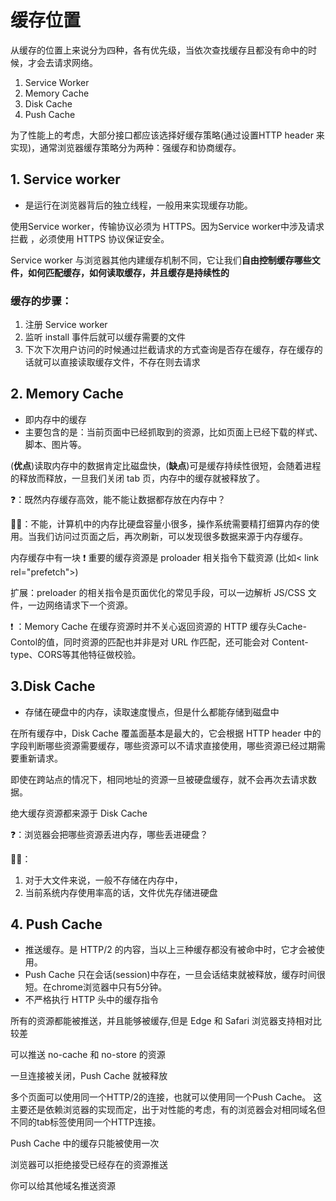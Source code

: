 # 缓存位置

从缓存的位置上来说分为四种，各有优先级，当依次查找缓存且都没有命中的时候，才会去请求网络。

1. Service Worker
2. Memory Cache
3. Disk Cache
4. Push Cache

为了性能上的考虑，大部分接口都应该选择好缓存策略(通过设置HTTP header 来实现)，通常浏览器缓存策略分为两种：强缓存和协商缓存。

## 1. Service worker

- 是运行在浏览器背后的独立线程，一般用来实现缓存功能。

使用Service worker，传输协议必须为 HTTPS。因为Service worker中涉及请求拦截 ，必须使用 HTTPS 协议保证安全。

Service worker 与浏览器其他内建缓存机制不同，它让我们**自由控制缓存哪些文件，如何匹配缓存，如何读取缓存，并且缓存是持续性的**

### **缓存的步骤**：
1. 注册 Service worker
2. 监听 install 事件后就可以缓存需要的文件
3. 下次下次用户访问的时候通过拦截请求的方式查询是否存在缓存，存在缓存的话就可以直接读取缓存文件，不存在则去请求

## 2. Memory Cache
- 即内存中的缓存
- 主要包含的是：当前页面中已经抓取到的资源，比如页面上已经下载的样式、脚本、图片等。

(**优点**)读取内存中的数据肯定比磁盘快，(**缺点**)可是缓存持续性很短，会随着进程的释放而释放，一旦我们关闭 tab 页，内存中的缓存就被释放了。

❓：既然内存缓存高效，能不能让数据都存放在内存中？

✍🏻：不能，计算机中的内存比硬盘容量小很多，操作系统需要精打细算内存的使用。当我们访问过页面之后，再次刷新，可以发现很多数据来源于内存缓存。


内存缓存中有一块 ❗ 重要的缓存资源是 proloader 相关指令下载资源 (比如< link rel="prefetch">)

扩展：preloader 的相关指令是页面优化的常见手段，可以一边解析 JS/CSS 文件，一边网络请求下一个资源。

❗ ：Memory Cache 在缓存资源时并不关心返回资源的 HTTP 缓存头Cache-Contol的值，同时资源的匹配也并非是对 URL 作匹配，还可能会对 Content-type、CORS等其他特征做校验。

## 3.Disk Cache
- 存储在硬盘中的内存，读取速度慢点，但是什么都能存储到磁盘中

在所有缓存中，Disk Cache 覆盖面基本是最大的，它会根据 HTTP header 中的字段判断哪些资源需要缓存，哪些资源可以不请求直接使用，哪些资源已经过期需要重新请求。

即使在跨站点的情况下，相同地址的资源一旦被硬盘缓存，就不会再次去请求数据。

绝大缓存资源都来源于 Disk Cache

❓：浏览器会把哪些资源丢进内存，哪些丢进硬盘？

✍🏻：
1. 对于大文件来说，一般不存储在内存中，
2. 当前系统内存使用率高的话，文件优先存储进硬盘

## 4. Push Cache
- 推送缓存。是 HTTP/2 的内容，当以上三种缓存都没有被命中时，它才会被使用。 
- Push Cache 只在会话(session)中存在，一旦会话结束就被释放，缓存时间很短。在chrome浏览器中只有5分钟。
- 不严格执行 HTTP 头中的缓存指令

所有的资源都能被推送，并且能够被缓存,但是 Edge 和 Safari 浏览器支持相对比较差

可以推送 no-cache 和 no-store 的资源

一旦连接被关闭，Push Cache 就被释放

多个页面可以使用同一个HTTP/2的连接，也就可以使用同一个Push Cache。
这主要还是依赖浏览器的实现而定，出于对性能的考虑，有的浏览器会对相同域名但不同的tab标签使用同一个HTTP连接。

Push Cache 中的缓存只能被使用一次

浏览器可以拒绝接受已经存在的资源推送

你可以给其他域名推送资源

